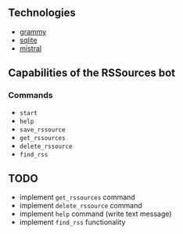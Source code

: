 ## Technologies

- [grammy](https://github.com/grammyjs/grammY)
- [sqlite](https://sqlite.org/)
- [mistral](https://docs.mistral.ai/)

## Capabilities of the RSSources bot

### Commands

- `start`
- `help`
- `save_rssource`
- `get_rssources`
- `delete_rssource`
- `find_rss`

## TODO

- implement `get_rssources` command
- implement `delete_rssource` command
- implement `help` command (write text message)
- implement `find_rss` functionality
